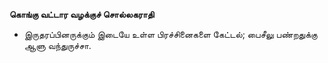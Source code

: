 **கொங்கு வட்டார வழக்குச் சொல்லகராதி**
- இருதரப்பினருக்கும் இடையே உள்ள பிரச்சினைகளை கேட்டல்; பைசீலு பண்றதுக்கு ஆளு வந்துருச்சா.

